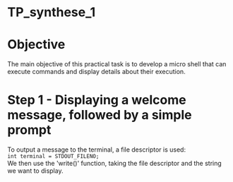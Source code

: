 # TP_synthese_1
# Objective  
The main objective of this practical task is to develop a micro shell that can execute commands and display details about their execution.  
# Step 1 - Displaying a welcome message, followed by a simple prompt  
To output a message to the terminal, a file descriptor is used:  
`int terminal = STDOUT_FILENO;`  
We then use the 'write()' function, taking the file descriptor and the string we want to display.
